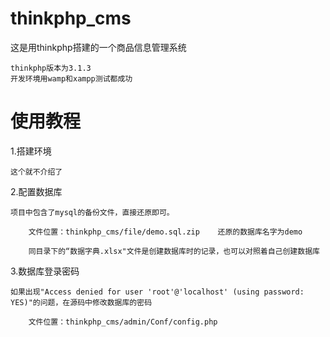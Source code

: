 # thinkphp_cms

这是用thinkphp搭建的一个商品信息管理系统

	thinkphp版本为3.1.3
	开发环境用wamp和xampp测试都成功
	
# 使用教程

1.搭建环境

	这个就不介绍了
	
2.配置数据库

	项目中包含了mysql的备份文件，直接还原即可。
	
		文件位置：thinkphp_cms/file/demo.sql.zip    还原的数据库名字为demo
		
		同目录下的“数据字典.xlsx"文件是创建数据库时的记录，也可以对照着自己创建数据库
		
3.数据库登录密码

	如果出现"Access denied for user 'root'@'localhost' (using password: YES)"的问题，在源码中修改数据库的密码
	
		文件位置：thinkphp_cms/admin/Conf/config.php
		

		
